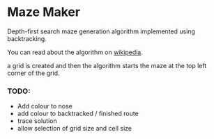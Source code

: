 # Maze Maker
Depth-first search maze generation algorithm implemented using backtracking.

You can read about the algorithm on [wikipedia](https://en.wikipedia.org/wiki/Maze_generation_algorithm).

a grid is created and then the algorithm starts the maze at the top left corner of the grid.

### TODO:
- Add colour to nose
- add colour to backtracked / finished route
- trace solution
- allow selection of grid size and cell size
